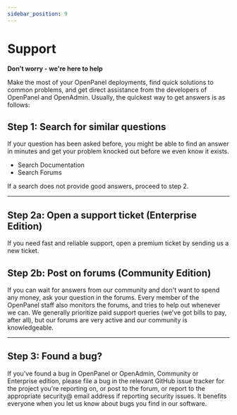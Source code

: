 ```yaml
---
sidebar_position: 9
---
```


# Support

**Don't worry - we're here to help**

Make the most of your OpenPanel deployments, find quick solutions to common problems, and get direct assistance from the developers of OpenPanel and OpenAdmin. Usually, the quickest way to get answers is as follows:

## Step 1: Search for similar questions
If your question has been asked before, you might be able to find an answer in minutes and get your problem knocked out before we even know it exists. 

- Search Documentation
- Search Forums

If a search does not provide good answers, proceed to step 2.

---

## Step 2a: Open a support ticket (Enterprise Edition)
If you need fast and reliable support, open a premium ticket by sending us a new ticket.

## Step 2b: Post on forums (Community Edition)
If you can wait for answers from our community and don't want to spend any money, ask your question in the forums. Every member of the OpenPanel staff also monitors the forums, and tries to help out whenever we can. We generally prioritize paid support queries (we've got bills to pay, after all), but our forums are very active and our community is knowledgeable.

---

## Step 3: Found a bug?
If you've found a bug in OpenPanel or OpenAdmin, Community or Enterprise edition, please file a bug in the relevant GitHub issue tracker for the project you're reporting on, or post to the forum, or report to the appropriate security@ email address if reporting security issues. It benefits everyone when you let us know about bugs you find in our software.
